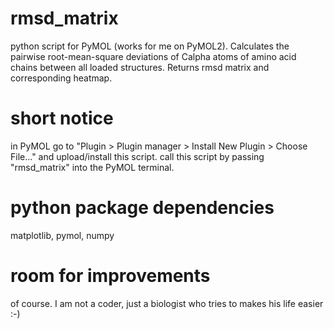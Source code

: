 # rmsd_matrix
python script for PyMOL (works for me on PyMOL2). 
Calculates the pairwise root-mean-square deviations of Calpha atoms of amino acid chains between all loaded structures.
Returns rmsd matrix and corresponding heatmap.

# short notice
in PyMOL go to "Plugin > Plugin manager > Install New Plugin > Choose File..." and upload/install this script.
call this script by passing "rmsd_matrix" into the PyMOL terminal. 

# python package dependencies
matplotlib, pymol, numpy

# room for improvements
of course. I am not a coder, just a biologist who tries to makes his life easier :-)

